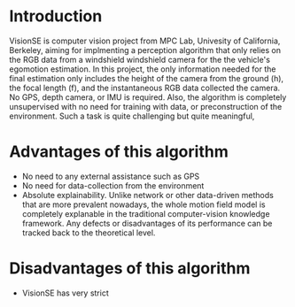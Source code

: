 # Introduction
VisionSE is computer vision project from MPC Lab, Univesity of California, Berkeley, aiming for implmenting a perception algorithm that only relies on the RGB data from a windshield windshield camera for the the vehicle's 
egomotion estimation. In this project, the only information needed for the final estimation only includes the height of the camera from the ground (h), the focal length (f), and the instantaneous RGB
data collected the camera. No GPS, depth camera, or IMU is required. Also, the algorithm is completely unsupervised with no need for training with data, or preconstruction of the 
environment. Such a task is quite challenging but quite meaningful,

# 

# Advantages of this algorithm
- No need to any external assistance such as GPS
- No need for data-collection from the environment
- Absolute explainability. Unlike network or other data-driven methods that are more prevalent nowadays, the whole motion field model is completely explanable in the traditional computer-vision knowledge framework. Any defects or disadvantages of its performance can be tracked back to the theoretical level.

# Disadvantages of this algorithm
- VisionSE has very strict 
